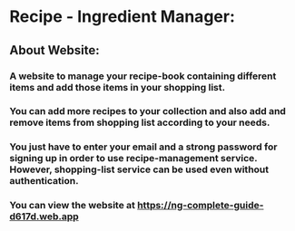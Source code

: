 # Recipe - Ingredient Manager:


## About Website:
### A website to manage your recipe-book containing different items and add those items in your shopping list.
### You can add more recipes to your collection and also add and remove items from shopping list according to your needs.
### You just have to enter your email and a strong password for signing up in order to use recipe-management service. However, shopping-list service can be used even without authentication.
### You can view the website at https://ng-complete-guide-d617d.web.app
